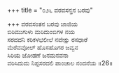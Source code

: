 +++
title = "೦೨೬ ವರವಸನ್ತನ ಬರವು"

+++
ವರವಸಂತನ ಬರವು ಜಾಜಿಯ  
ಬಿರಿಮುಗುಳು ಮರಿದುಂಬಿಗಳ ನಯ  
ಸರದದನಿ ಕರಿಕಳಭಲೀಲೆ ನವೇಕ್ಷು ರಸಧಾರೆ   
ಮೆರೆವವೋಲ್ ಹೊಸಹೊಗರ ಜವ್ವನ  
ಸಿರಿಯ ಜೋಡಣೆ ಜನಮನವನಾ  
ವರಿಸಿದುದು ನಿಪ್ಪಸರದಲಿ ಪಾಂಚಾಲ ನಂದನೆಯ     ॥26॥
